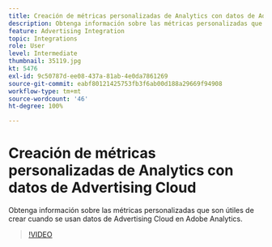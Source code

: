 ```yaml
---
title: Creación de métricas personalizadas de Analytics con datos de Advertising Cloud
description: Obtenga información sobre las métricas personalizadas que son útiles de crear cuando se usan datos de Advertising Cloud en Adobe Analytics.
feature: Advertising Integration
topic: Integrations
role: User
level: Intermediate
thumbnail: 35119.jpg
kt: 5476
exl-id: 9c50787d-ee08-437a-81ab-4e0da7861269
source-git-commit: eabf80121425753fb3f6ab00d188a29669f94908
workflow-type: tm+mt
source-wordcount: '46'
ht-degree: 100%

---
```



# Creación de métricas personalizadas de Analytics con datos de Advertising Cloud

Obtenga información sobre las métricas personalizadas que son útiles de crear cuando se usan datos de Advertising Cloud en Adobe Analytics.

>[!VIDEO](https://video.tv.adobe.com/v/35119/?quality=12&learn=on)
